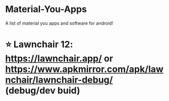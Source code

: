 # Material-You-Apps
A list of material you apps and software for android!


# ⭐ Lawnchair 12: https://lawnchair.app/ or https://www.apkmirror.com/apk/lawnchair/lawnchair-debug/ (debug/dev buid)
